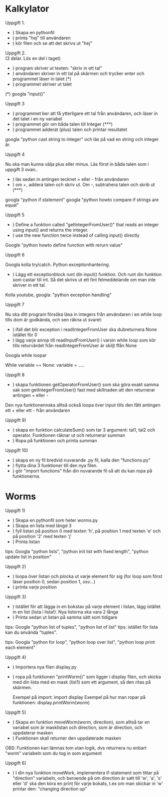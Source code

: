 # Kalkylator

Uppgift 1.
- ) Skapa en pythonfil
- ) printa "hej" till användaren
- ) kör filen och se att det skrivs ut "hej"

Uppgift 2.   
(3 delar. Lös en del i taget)

- ) program skriver ut texten: "skriv in ett tal"
- ) användaren skriver in ett tal på skärmen och trycker enter och programmet läser in talet (*)
- ) programmet skriver ut talet

(*) googla "input()"

Uppgift 3

- ) programmet ber att få ytterligare ett tal från användaren, och läser in det talet i en ny variabel
- ) programmet gör om båda talen till Integer (***)
- ) programmet adderat (plus) talen  och printar resultatet

googla "python cast string to integer"  och läs på vad en string och integer är.

Uppgift 4

Nu ska man kunna välja plus eller minus. Läs först in båda talen som i uppgift 3 ovan..

- ) läs sedan in antingen tecknet + eller - från användaren
- ) om +, addera talen och skriv ut. Om -, subtrahera talen och skrib ut (***)

googla "python if statement"
googla "python howto compare if strings are equal"

Uppgift 5

- ) Define a funktion called "getIntegerFromUser()" that reads an integer using input() and returns the integer. 
- ) use the new function twice instead of calling input() directly

Google "python howto define function with rerurn value"

Uppgift 6

Googla kolla try/catch. Python exceptionhantering. 

- ) Lägg ett exceptionblock runt din input() funktion. Och runt din funktion som castar till int. Så det skrivs ut ett fint felmeddelande om man inte skriver in ett tal. 
 
Kolla youtube, googla: "python exception handling"

Uppgift 7

Nu ska ditt program försöka läsa in integers från användaren i en while loop tills dom är godkända, och sen räkna ut svaret:

- ) ifall det blir exception i readIntegerFromUser ska dubreturnera  None istället för 0
- ) lägg varje anrop till readInputFromUser() i varsin while loop som kör tills returvärdet från readIntegerFromUser är skiljt ffån None

Googla while loopar

While variable == None:
    variable = .....


Uppgift 8

- ) skapa funktionen getOperatorFromUser() som ska göra exakt samma sak som getIntegerFromUser() fast med skillnaden att den returnerar antingen + eller -

Den nya funktionennska alltså också loopa över input tills den fått antingen ett + eller ett - från användaren

Uppgift 9)

- ) skapa en funktion calculateSum() som tar 3 argument: tal1, tal2 och operator. Funktionen räknar ut och returnerar summan
- ) Ropa på funktionen och printa summan

Uppgift 10)

- ) skapa en ny fil bredvid nuvarande .py fil, kalla den "functions.py"
- ) flytta dina 3 funktioner till den nya filen.
- ) gör "import functions" från din nuvarande fil så att du kan ropa på funktionerna.


# Worms

Uppgift 1)

- ) Skapa en pythonfil som heter worms.py
- ) Skapa en lista med längd 3
- ) fyll listan på position 0 med texten 'h', på position 1 med texten 'e' och på position '2' med texten 'j'
- ) Printa listan

tips: Googla "python lists", "python init list with fixed length", "python update list in position"

Uppgift 2)

- ) loopa över listan och plocka ut varje element för sig (for loop som först läser position 0, sedan position 1, osv...)
- ) printa varje position

Uppgift 3)
- ) Istället för att lägga in en bokstav på varje element i listan, lägg istället in en list (lista i lista!). Nya listorna ska vara 2 långa
- ) Printa sedan ut listan på samma sätt som tidigare

tips: Google "python list of tuples", "python list of list"
tips: istället för lista kan du använda "tuples".

tips: Googla "python for loop", "python loop over list", "python loop print each element"

Uppgift 4)

- ) Importera nya filen display.py
- ) ropa på funktionen "printWorm()" som ligger i display filen, och skicka med din lista med en mask (list1) som ett argument, så den ritas på skärmen. 
    
    Exempel på import: import display
    Exempel på hur man ropar på funktionen: display.printWorm(worm)
    
Uppgift 5)

- ) Skapa en funktion moveWorm(worm, direction), som alltså tar en variabel som är masklistan och direction, som är direction, och uppdaterar masken
- ) Funktionen skall returner den uppdaterade masken

OBS: Funktionen kan lämnas tom utan logik, dvs returnera nu enbart "worm" variabeln som du tog in som argument

Uppgift 6)

- ) I din nya funktion moveWork, implementera if-statement som tittar på "direction" variabeln, och beroende på om direction är satt till 'w', 'a', 's' eller 'd' ska den köra en print för varje bokats, t.ex om man skickar in 'w' printar den: "changing direction up"



